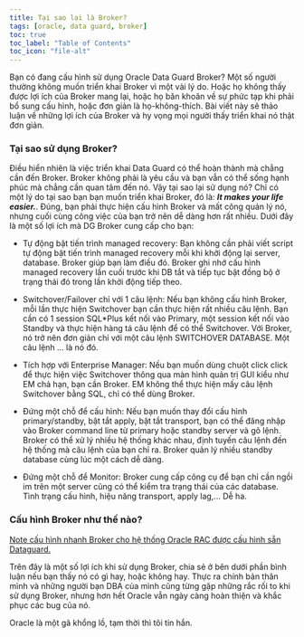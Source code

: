 ```yaml
---
title: Tại sao lại là Broker?
tags: [oracle, data guard, broker]
toc: true
toc_label: "Table of Contents"
toc_icon: "file-alt"
---
```


Bạn có đang cấu hình sử dụng Oracle Data Guard Broker? Một số người thường không muốn triển khai Broker vì một vài lý do. Hoặc họ không thấy được lợi ích của Broker mang lại, hoặc họ băn khoăn về sự phức tạp khi phải bổ sung cấu hình, hoặc đơn giản là họ-không-thích. Bài viết này sẽ thảo luận về những lợi ích của Broker và hy vọng mọi người thấy triển khai nó thật đơn giản. 

### Tại sao sử dụng Broker?

Điều hiển nhiên là việc triển khai Data Guard có thể hoàn thành mà chẳng cần đến Broker. Broker không phải là yêu cầu và bạn vẫn có thể sống hạnh phúc mà chẳng cần quan tâm đến nó. Vậy tại sao lại sử dụng nó? Chỉ có một lý do tại sao bạn bạn muốn triển khai Broker, đó là: ***It makes your life easier.***. Đúng, bạn phải thực hiện cấu hình Broker và mất công quản lý nó, nhưng cuối cùng công việc của bạn trở nên dễ dàng hơn rất nhiều. Dưới đây là một số lợi ích mà DG Broker cung cấp cho bạn:

- Tự động bật tiến trình managed recovery: Bạn không cần phải viết script tự động bật tiến trình managed recovery mỗi khi khởi động lại server, database. Broker giúp bạn làm điều đó. Broker ghi nhớ cấu hình managed recovery lần cuối trước khi DB tắt và tiếp tục bật đồng bộ ở trạng thái đó trong lần khởi động tiếp theo.

- Switchover/Failover chỉ với 1 câu lệnh: Nếu bạn không cấu hình Broker, mỗi lần thực hiện Switchover bạn cần thực hiện rất nhiều câu lệnh. Bạn cần có 1 session SQL\*Plus kết nối vào Primary, một session kết nối vào Standby và thực hiện hàng tá câu lệnh để có thể Switchover. Với Broker, nó trở nên đơn giản chỉ với một câu lệnh SWITCHOVER DATABASE. Một câu lệnh ... là nó đó.

- Tích hợp với Enterprise Manager: Nếu bạn muốn dùng chuột click click để thực hiện việc Switchover thông qua màn hình quản trị GUI kiểu như EM chả hạn, bạn cần Broker. EM không thể thực hiện mấy câu lệnh Switchover bằng SQL, chỉ có thể dùng Broker.

- Đứng một chỗ để cấu hình: Nếu bạn muốn thay đổi cấu hình primary/standby, bật tắt apply, bật tắt transport, bạn có thể đăng nhập vào Broker command line từ primary hoặc standby server và gõ lệnh. Broker có thể xử lý nhiều hệ thống khác nhau, định tuyến câu lệnh đến hệ thống mà câu lệnh của bạn chỉ ra. Broker quản lý nhiều standby database cùng lúc một cách dễ dàng.

- Đứng một chỗ để Monitor: Broker cung cấp công cụ để bạn chỉ cần ngồi im trên một server cũng có thể kiểm tra trạng thái của các database. Tình trạng cấu hình, hiệu năng transport, apply lag,... Dễ ha.

### Cấu hình Broker như thế nào?

[Note cấu hình nhanh Broker cho hệ thống Oracle RAC được cấu hình sẵn Dataguard.](https://datoracle.github.io/cau-hinh-oracle-data-guard-broker/)

Trên đây là một số lợi ích khi sử dụng Broker, chia sẻ ở bên dưới phần bình luận nếu bạn thấy nó có gì hay, hoặc không hay. Thực ra chính bản thân mình và những người bạn DBA của mình cũng từng gặp những rắc rối to khi sử dụng Broker, nhưng hơn hết Oracle vẫn ngày càng hoàn thiện và khắc phục các bug của nó.

Oracle là một gã khổng lồ, tạm thời thì tôi tin hắn.
